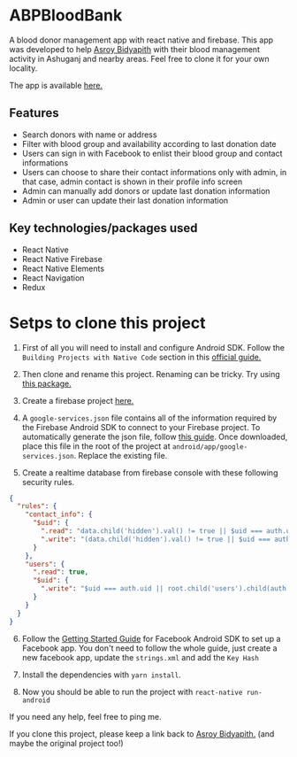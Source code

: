 # ABPBloodBank
A blood donor management app with react native and firebase. This app was developed to help [Asroy Bidyapith](https://www.facebook.com/Asroy.biddapith/) with their blood management activity in Ashuganj and nearby areas. Feel free to clone it for your own locality.

The app is available [here.](https://play.google.com/store/apps/details?id=com.abpbloodbank)

## Features
* Search donors with name or address
* Filter with blood group and availability according to last donation date
* Users can sign in with Facebook to enlist their blood group and contact informations
* Users can choose to share their contact informations only with admin, in that case, admin contact is shown in their profile info screen
* Admin can manually add donors or update last donation information
* Admin or user can update their last donation information

## Key technologies/packages used
* React Native
* React Native Firebase
* React Native Elements
* React Navigation
* Redux

# Setps to clone this project

1. First of all you will need to install and configure Android SDK. Follow the `Building Projects with Native Code` section in this [official guide.](https://facebook.github.io/react-native/docs/getting-started)

2. Then clone and rename this project. Renaming can be tricky. Try using [this package.](https://www.npmjs.com/package/react-native-rename)

3. Create a firebase project [here.](https://firebase.google.com/console)

4. A `google-services.json` file contains all of the information required by the Firebase Android SDK to connect to your Firebase project. To automatically generate the json file, follow [this guide](https://github.com/react-native-community/react-native-google-signin/blob/master/get-config-file.md). Once downloaded, place this file in the root of the project at `android/app/google-services.json`. Replace the existing file.

5. Create a realtime database from firebase console with these following security rules.

```json
{
  "rules": {
    "contact_info": {
      "$uid": {
        ".read": "data.child('hidden').val() != true || $uid === auth.uid || root.child('users').child(auth.uid).child('admin').val() == true",
        ".write": "(data.child('hidden').val() != true || $uid === auth.uid || root.child('users').child(auth.uid).child('admin').val() == true) && data.child('admin').val() === newData.child('admin').val()"
      }
    },
    "users": {
      ".read": true,
      "$uid": {
        ".write": "$uid === auth.uid || root.child('users').child(auth.uid).child('admin').val() == true"
      }
    }
  }
}
```

6. Follow the [Getting Started Guide](https://developers.facebook.com/docs/android/getting-started/) for Facebook Android SDK to set up a Facebook app. You don't need to follow the whole guide, just create a new facebook app, update the `strings.xml` and add the `Key Hash`

7. Install the dependencies with `yarn install`.

8. Now you should be able to run the project with `react-native run-android`


If you need any help, feel free to ping me.


If you clone this project, please keep a link back to [Asroy Bidyapith.](https://www.facebook.com/Asroy.biddapith/) (and maybe the original project too!)
